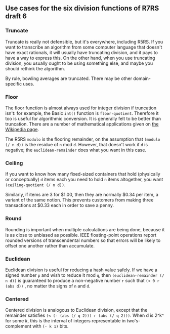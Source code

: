 ## Use cases for the six division functions of R7RS draft 6

### Truncate

Truncate is really not defensible, but it's everywhere, including R5RS.  If you want to transcribe an algorithm from some computer language that doesn't have exact rationals, it will usually have truncating division, and it pays to have a way to express this.  On the other hand, when you use truncating division, you usually ought to be using something else, and maybe you should rethink the algorithm.

By rule, bowling averages are truncated.  There may be other domain-specific uses.

### Floor

The floor function is almost always used for integer division if truncation isn't: for example, the Basic `int()` function is `floor-quotient`.  Therefore it too is useful for algorithmic conversion.  It is generally felt to be better than truncation.  There are a number of mathematical applications given on [the Wikipedia page](http://en.wikipedia.org/wiki/Floor_and_ceiling_functions).

The R5RS `modulo` is the flooring remainder, on the assumption that `(modulo (/ n d))` is the residue of `n` mod `d`.  However, that doesn't work if `d` is negative; the `euclidean-remainder` does what you want in this case.

### Ceiling

If you want to know how many fixed-sized containers that hold (physically or conceptually) `d` items each you need to hold `n` items altogether, you want `(ceiling-quotient (/ n d))`.

Similarly, if items are 3 for $1.00, then they are normally $0.34 per item, a variant of the same notion.  This prevents customers from making three transactions at $0.33 each in order to save a penny.

### Round

Rounding is important when multiple calculations are being done, because it is as close to unbiased as possible.  IEEE floating-point operations report rounded versions of transcendental numbers so that errors will be likely to offset one another rather than accumulate.

### Euclidean

Euclidean division is useful for reducing a hash value safely.  If we have a signed number `p` and wish to reduce it mod `q`, then `(euclidean-remainder (/ n d))` is guaranteed to produce a non-negative number `r` such that `(< 0 r (abs d))` , no matter the signs of `n` and `d`.

### Centered

Centered division is analogous to Euclidean division, except that the remainder satisfies `(< (- (abs (/ q 2))) r (abs (/ q 2)))`.  When d is 2^k^ for some *k*, this is the interval of integers representable in two's-complement with `(- k 1)` bits.
